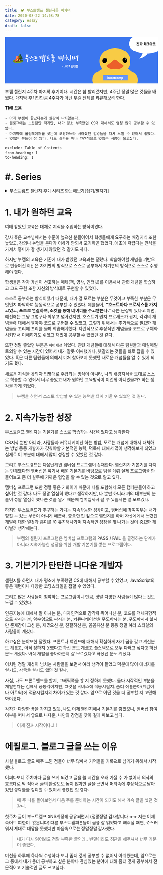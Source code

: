 ```yaml
---
title: 🏕 부스트캠프 챌린지를 마치며
date: 2020-08-22 14:08:78
category: essay
draft: false
---
```


![](./images/boostcamp-thumbnail.png)

부캠 챌린지 4주차 마지막 후기이다. 시간은 참 빨리갔지만, 4주간 정말 많은 것들을 배웠다. 마지막 후기인만큼 4주차가 아닌 부캠 전체를 리뷰해보려 한다.

**TMI 모음**

```
- 아직 부캠이 끝났다는게 실감이 나지않는다.
- 블로그에는 느낀점만 적지만, 내가 평소 부족했던 CS에 대해서도 엄청 많이 공부할 수 있었다.
- 마지막에 롤링페이퍼를 썼는데 코딩하느라 사라졌던 감성들을 다시 느낄 수 있어서 좋았다.
- 멋있는 분들이 참 많다. 나도 실력을 떠나 인간적으로 멋있는 사람이 되고싶다.
```

```toc
exclude: Table of Contents
from-heading: 1
to-heading: 1
```

# \#. Series

<details>
<summary>부스트캠프 챌린지 후기 시리즈 한눈에보기[접기/펼치기]</summary>
<div markdown="1">

- [1. 꾸준히 성장할 수 있는 개발자 [부스트캠프 2020 챌린지 1주차 후기]](https://taeny.dev/essay/boostcamp-challenge-1/)

- [2. 적극적이지만 말랑말랑한 개발자 [부스트캠프 2020 챌린지 2주차 후기]](https://taeny.dev/essay/boostcapm-challenge-2/)

- [3. 멘탈과 체력이 튼튼한 개발자[부스트캠프 2020 챌린지 3주차 후기]](https://taeny.dev/essay/boostcamp-challenge-3/)

- [4. 🏕 부스트캠프 챌린지를 마치며](https://taeny.dev/essay/boostcamp-challenge-3/)

</div>
</details>

# 1. 내가 원하던 교육

여태 받았던 교육은 대체로 지식을 주입하는 방식이었다.

강사 혹은 교수님께서는 수준이 높으신 분들이어서 학생들에게 요구하는 배경지식 또한 높았고, 강의나 수업을 듣다가 이해가 안되서 포기하곤 했었다. 애초에 어렵다는 인식을 가져서 흥미가 잘 생기지 않았던 것 같기도 하다.

하지만 부캠의 교육은 기존에 내가 받았던 교육과는 달랐다. 학습해야할 개념을 기반으로 만들어진 `미션` 은 자기만의 방식으로 스스로 공부해서 자기만의 방식으로 스스로 수행해야 했다.

학생들은 각자 자신이 선호하는 매체(책, 영상, 인터넷)를 이용해서 관련 개념을 학습하고 코드 구현 또한 자신의 방식대로 구현할 수 있었다.

스스로 공부하는 방식이었기 때문에, 내가 잘 모르는 부분은 무엇이고 부족한 부분은 무엇인지 파악하여 능동적으로 공부할 수 있었다. 예를들어, **"호스트마다 프로세스를 가지고있고, 포트로 연결하며, 소켓을 통해 데이터를 주고받는다."** 라는 문장이 있다고 치면, 예전에는 그냥 그렇구나 외우고 넘어갔지만, 호스트가 뭔지 프로세스가 뭔지, 각각의 개념들에 대해서 알아야 코드로 구현할 수 있었고, 그렇기 위해서는 추가적으로 필요한 개념들을 꼬리에 꼬리를 물며 학습해야했다. 이런식으로 추상적인 개념들을 코드로 구체화시키면서 이해하기도 쉬웠고 재밌게 공부할 수 있었던 것 같다.

또한 정말 좋았던 부분은 `피어세션` 이었다. 관련 개념들에 대해서 다른 팀원들과 매일매일 토의할 수 있는 시간이 있어서 내가 잘못 이해했거나, 헷갈리는 것들을 바로 잡을 수 있었다. 혹은 다른 팀원들에 의해서 미처 찾아보지 못했던 새로운 개념들을 알 수 있게 되기도 했다.

새로운 지식을 강의자 입맛대로 주입되는 방식이 아니라, 나의 배경지식을 토대로 스스로 학습할 수 있어서 너무 좋았고 내가 원하던 교육방식이 이런게 아니었을까? 하는 생각을 하게 되었다.

> 부캠을 하면서 스스로 학습할 수 있는 능력을 많이 키울 수 있었던 것 같다.

# 2. 지속가능한 성장

부스트캠프 챌린지는 기본기를 스스로 학습하는 시간이었다고 생각한다.

CS지식 뿐만 아니라, 사람들과 커뮤니케이션 하는 방법, 모르는 개념에 대해서 대처하는 방법 등등 개발자가 갖춰야할 기본적인 능력, 덕목에 대해서 많이 생각해보게 되었고 실제로 이 부분에 대해서 많이 성장할 수 있었던 것 같다.

그리고 부스트캠프는 다음단계인 멤버십 프로그램이 존재한다. 챌린지가 기본기를 다지는 단계였다면 멤버십은 여기서 배운 기본기를 바탕으로 팀을 이뤄 실제 프로그램을 만들어보고 좀 더 실무에 가까운 협업을 할 수 있는 것으로 알고 있다.

멤버십 프로그램 또한 정말 좋은 기회이기 때문에 나를 포함해서 모든 캠퍼분들이 하고싶어할 것 같다. 나도 정말 열심히 했다고 생각하지만, 나 뿐만 아니라 거의 대부분의 분들이 정말 열심히 했다는 것을 알기 때문에 멤버십까지 갈 수 있을지는 잘 모르겠다.

하지만 부스트캠프가 추구하는 가치는 지속가능한 성장이고, 멤버십에 참여여부는 내가 정할 수 있는 부분이 아니기 때문에, 중요한 건 앞으로 챌린지를 하며 자신에게서 느꼈던 개발에 대한 열정과 흥미를 쭉 유지해나가며 지속적인 성장을 해 나가는 것이 중요한 게 아닐까 생각해본다.

> 부캠의 챌린지 프로그램은 멤버십 프로그램의 **PASS / FAIL** 을 결정하는 단계가 아니라 지속가능한 성장을 위한 개발 기본기를 쌓는 프로그램이다.

# 3. 기본기가 탄탄한 나다운 개발자

챌린지를 하면서 내가 평소에 부족했던 CS에 대해서 공부할 수 있었고, JavaScript의 좋은 패턴이나 다양한 코딩스타일을 접할 수 있었다.

그리고 많은 사람들이 참여하는 프로그램이니 만큼, 정말 다양한 사람들이 많다는 것도 느낄 수 있었다.

인공지능에 대해서 잘 아시는 분, 디자인적으로 감각이 뛰어나신 분, 코드를 객체지향적으로 짜시는 분, 함수형으로 짜시는 분, 커뮤니케이션을 주도하시는 분, 주도하시지 않지만 존재감이 크신 분, 재밌으신 분, 친절하신 분, 꼼꼼하신 분 등등 정말 여러 스타일의 사람들이 계셨다.

하고싶은 분야또한 달랐다. 프론트나 백엔드에 대해서 확실하게 자기 꿈을 갖고 계신분도 계셨고, 아직 정하지 못했다고 하신 분도 계셨고 풀스택으로 모두 다하고 싶다고 하신 분도 계셨다. 아직 개발을 좋아하는지 잘 모르겠다고 하셨던 분도 계셨다.

이처럼 정말 개성이 넘치는 사람들을 보면서 여러 생각이 들었고 덕분에 많이 에너지를 얻기도, 자극을 얻기도 했던 것 같다.

사실, 나도 프론트엔드를 할지, 그래픽쪽을 할 지 정하지 못했다. 둘다 시각적인 부분을 개발한다는 점에서 공통적이지만, 그것을 서비스에 적용시킬지, 좀더 예술분야(게임이나 아트웍)에 적용시킬지의 차이가 있는 것 같다. 앞으로 어떤 것을 더 공부할 지 고민해봐야겠다.

각자가 다양한 꿈을 가지고 있듯, 나도 이제 챌린지에서 기본기를 쌓았으니, 멤버십 참여여부를 떠나서 앞으로 나다운, 나만의 강점을 찾아 깊게 파보고 싶다.

> 이제 진짜 시작이다..!!!

# 에필로그. 블로그 글을 쓰는 이유

사실 블로그 글도 매주 느낀 점들이 너무 많아서 기억들을 기록으로 남기기 위해서 시작했다.

어쩌다보니 주차마다 글을 쓰게 되었고 글을 쓸 시간을 오래 가질 수 가 없어서 의식의 흐름대로 막 적어서 글의 완성도도 높지 않지만 글을 쓰면서 머리속에 추상적으로 남아있던 생각들을 정리할 수 있어서 좋았던 것 같다.

> 매 주 나를 돌아보면서 다음 주를 준비하는 시간이 되기도 해서 계속 글을 썼던 것 같다.

첫주차 글이 부스트캠프 SNS계정에 공유되면서 (정말정말 감사합니다 ㅠㅠ 저는 이제 죽어도 여한이..없읍니다) 다른 부스트캠퍼분들이 글을 잘 읽었다고 해주실 때면, 쑥스러워서 제대로 대답을 못했지만 마음속으로는 정말정말 감사했다.

> 내가 다시 읽어봐도 정말 부족한 글인데,, 빈말이라도 칭찬을 해주셔서 너무 기분이 좋았다.

미션을 하루에 하나씩 수행하다 보니 좀더 깊게 공부할 수 없어서 아쉬웠는데, 앞으로는 그 중에서 내가 좀더 공부하고 싶은 분야나 관심있는 분야에 대해 좀더 깊게 공부해서 전문적이고 기술적인 글도 쓰고싶다.
